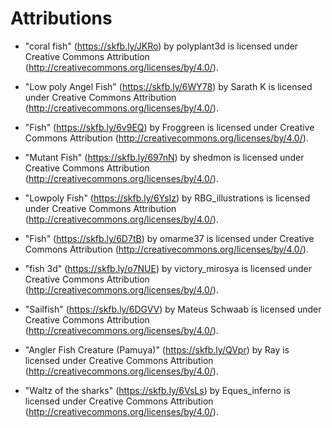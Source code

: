 # Attributions

- "coral fish" (https://skfb.ly/JKRo) by polyplant3d is licensed under Creative Commons Attribution (http://creativecommons.org/licenses/by/4.0/).

- "Low poly Angel Fish" (https://skfb.ly/6WY78) by Sarath K is licensed under Creative Commons Attribution (http://creativecommons.org/licenses/by/4.0/).

- "Fish" (https://skfb.ly/6v9EQ) by Froggreen is licensed under Creative Commons Attribution (http://creativecommons.org/licenses/by/4.0/).

- "Mutant Fish" (https://skfb.ly/697nN) by shedmon is licensed under Creative Commons Attribution (http://creativecommons.org/licenses/by/4.0/).

- "Lowpoly Fish" (https://skfb.ly/6YsIz) by RBG_illustrations is licensed under Creative Commons Attribution (http://creativecommons.org/licenses/by/4.0/).

- "Fish" (https://skfb.ly/6D7tB) by omarme37 is licensed under Creative Commons Attribution (http://creativecommons.org/licenses/by/4.0/).

- "fish 3d" (https://skfb.ly/o7NUE) by victory_mirosya is licensed under Creative Commons Attribution (http://creativecommons.org/licenses/by/4.0/).

- "Sailfish" (https://skfb.ly/6DGVV) by Mateus Schwaab is licensed under Creative Commons Attribution (http://creativecommons.org/licenses/by/4.0/).

- "Angler Fish Creature (Pamuya)" (https://skfb.ly/QVpr) by Ray is licensed under Creative Commons Attribution (http://creativecommons.org/licenses/by/4.0/).

- "Waltz of the sharks" (https://skfb.ly/6VsLs) by Eques_inferno is licensed under Creative Commons Attribution (http://creativecommons.org/licenses/by/4.0/).

